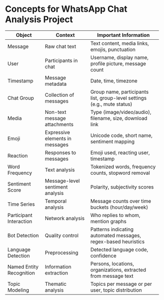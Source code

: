 # Concepts for WhatsApp Chat Analysis Project

| Object                   | Context                            | Important Information                                                        |
|--------------------------|------------------------------------|-------------------------------------------------------------------------------|
| Message                  | Raw chat text                      | Text content, media links, emojis, punctuation                                 |
| User                     | Participants in chat               | Username, display name, profile picture, message count                         |
| Timestamp                | Message metadata                   | Date, time, timezone                                                           |
| Chat Group               | Collection of messages             | Group name, participants list, group-level settings (e.g., mute status)        |
| Media                    | Non-text message attachments       | Type (image/video/audio), filename, size, download link                        |
| Emoji                    | Expressive elements in messages    | Unicode code, short name, sentiment mapping                                    |
| Reaction                 | Responses to messages              | Emoji used, reacting user, timestamp                                           |
| Word Frequency           | Text analysis                      | Tokenized words, frequency counts, stopword removal                            |
| Sentiment Score          | Message-level sentiment analysis   | Polarity, subjectivity scores                                                  |
| Time Series              | Temporal analysis                  | Message counts over time buckets (hour/day/week)                               |
| Participant Interaction  | Network analysis                   | Who replies to whom, mention graphs                                            |
| Bot Detection            | Quality control                    | Patterns indicating automated messages, regex-based heuristics                  |
| Language Detection       | Preprocessing                      | Detected language code, confidence                                              |
| Named Entity Recognition | Information extraction             | Persons, locations, organizations, extracted from message text                  |
| Topic Modeling           | Thematic analysis                  | Topics per message or per user, topic distribution                              |
